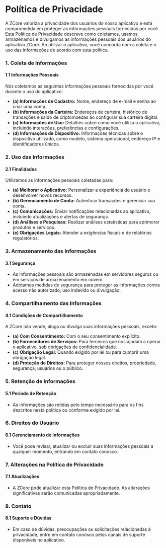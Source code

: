 # Política de Privacidade

A ZCore valoriza a privacidade dos usuários do nosso aplicativo e está comprometida em proteger as informações pessoais fornecidas por você. Esta Política de Privacidade descreve como coletamos, usamos, armazenamos e divulgamos as informações pessoais dos usuários do aplicativo ZCore. Ao utilizar o aplicativo, você concorda com a coleta e o uso das informações de acordo com esta política.

### 1. Coleta de Informações <a href="#1-coleta-de-informa-es" id="1-coleta-de-informa-es"></a>

#### 1.1 Informações Pessoais <a href="#1-1-informa-es-pessoais" id="1-1-informa-es-pessoais"></a>

Nós coletamos as seguintes informações pessoais fornecidas por você durante o uso do aplicativo:

* **(a) Informações de Cadastro:** Nome, endereço de e-mail e senha ao criar uma conta.
* **(b) Informações da Carteira:** Endereços de carteira, histórico de transações e saldo de criptomoedas ao configurar sua carteira digital.
* **(c) Informações de Uso:** Detalhes sobre como você utiliza o aplicativo, incluindo interações, preferências e configurações.
* **(d) Informações de Dispositivo:** Informações técnicas sobre o dispositivo utilizado, como modelo, sistema operacional, endereço IP e identificadores únicos.

### 2. Uso das Informações <a href="#2-uso-das-informa-es" id="2-uso-das-informa-es"></a>

#### 2.1 Finalidades <a href="#2-1-finalidades" id="2-1-finalidades"></a>

Utilizamos as informações pessoais coletadas para:

* **(a) Melhorar o Aplicativo:** Personalizar a experiência do usuário e desenvolver novos recursos.
* **(b) Gerenciamento de Conta:** Autenticar transações e gerenciar sua conta.
* **(c) Comunicações:** Enviar notificações relacionadas ao aplicativo, incluindo atualizações e alertas de segurança.
* **(d) Análises e Pesquisas:** Realizar análises estatísticas para aprimorar produtos e serviços.
* **(e) Obrigações Legais:** Atender a exigências fiscais e de relatórios regulatórios.

### 3. Armazenamento das Informações <a href="#3-armazenamento-das-informa-es" id="3-armazenamento-das-informa-es"></a>

#### 3.1 Segurança <a href="#3-1-seguran-a" id="3-1-seguran-a"></a>

* As informações pessoais são armazenadas em servidores seguros ou em serviços de armazenamento em nuvem.
* Adotamos medidas de segurança para proteger as informações contra acesso não autorizado, uso indevido ou divulgação.

### 4. Compartilhamento das Informações <a href="#4-compartilhamento-das-informa-es" id="4-compartilhamento-das-informa-es"></a>

#### 4.1 Condições de Compartilhamento <a href="#4-1-condi-es-de-compartilhamento" id="4-1-condi-es-de-compartilhamento"></a>

A ZCore não vende, aluga ou divulga suas informações pessoais, exceto:

* **(a) Com Consentimento:** Com o seu consentimento explícito.
* **(b) Fornecedores de Serviços:** Para terceiros que nos ajudam a operar o aplicativo, sob obrigações de confidencialidade.
* **(c) Obrigação Legal:** Quando exigido por lei ou para cumprir uma obrigação legal.
* **(d) Proteção de Direitos:** Para proteger nossos direitos, propriedade, segurança, usuários ou o público.

### 5. Retenção de Informações <a href="#5-reten-o-de-informa-es" id="5-reten-o-de-informa-es"></a>

#### 5.1 Período de Retenção <a href="#5-1-per-odo-de-reten-o" id="5-1-per-odo-de-reten-o"></a>

* As informações são retidas pelo tempo necessário para os fins descritos nesta política ou conforme exigido por lei.

### 6. Direitos do Usuário <a href="#6-direitos-do-usu-rio" id="6-direitos-do-usu-rio"></a>

#### 6.1 Gerenciamento de Informações <a href="#6-1-gerenciamento-de-informa-es" id="6-1-gerenciamento-de-informa-es"></a>

* Você pode revisar, atualizar ou excluir suas informações pessoais a qualquer momento, entrando em contato conosco.

### 7. Alterações na Política de Privacidade <a href="#7-altera-es-na-pol-tica-de-privacidade" id="7-altera-es-na-pol-tica-de-privacidade"></a>

#### 7.1 Atualizações <a href="#7-1-atualiza-es" id="7-1-atualiza-es"></a>

* A ZCore pode atualizar esta Política de Privacidade. As alterações significativas serão comunicadas apropriadamente.

### 8. Contato <a href="#8-contato" id="8-contato"></a>

#### 8.1 Suporte e Dúvidas <a href="#8-1-suporte-e-d-vidas" id="8-1-suporte-e-d-vidas"></a>

* Em caso de dúvidas, preocupações ou solicitações relacionadas à privacidade, entre em contato conosco pelos canais de suporte disponíveis no aplicativo.
